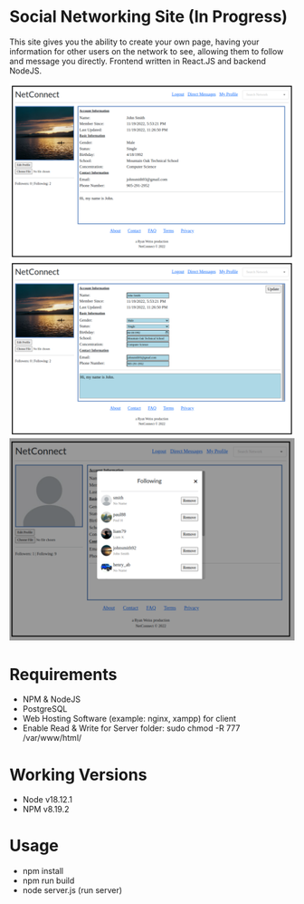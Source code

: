 # Social Networking Site (In Progress)
This site gives you the ability to create your own page, having your information for other 
users on the network to see, allowing them to follow and message you directly. Frontend written in React.JS and backend NodeJS.

![](images/profile.png)<br/>
![](images/profile-edit.png)<br/>
![](images/connections.png)<br/>

# Requirements
- NPM & NodeJS
- PostgreSQL
- Web Hosting Software (example: nginx, xampp) for client
- Enable Read & Write for Server folder: sudo chmod -R 777 /var/www/html/

# Working Versions
- Node v18.12.1
- NPM v8.19.2

# Usage
- npm install
- npm run build
- node server.js (run server)
